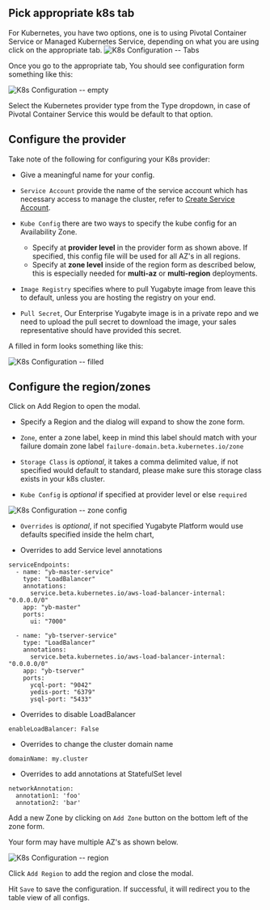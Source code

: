 ## Pick appropriate k8s tab
For Kubernetes, you have two options, one is to using Pivotal Container Service  or Managed Kubernetes Service, depending on what you
are using click on the appropriate tab.
<img title="K8s Configuration -- Tabs" alt="K8s Configuration -- Tabs" class="expandable-image" src="/images/ee/k8s-setup/k8s-provider-tabs.png" />

Once you go to the appropriate tab, You should see configuration form something like this:

<img title="K8s Configuration -- empty" alt="K8s Configuration -- empty" class="expandable-image" src="/images/ee/k8s-setup/k8s-configure-empty.png" />

Select the Kubernetes provider type from the Type dropdown, in case of Pivotal Container Service this would be default to that option.

## Configure the provider

Take note of the following for configuring your K8s provider:

- Give a meaningful name for your config.

- `Service Account` provide the name of the service account which has necessary access to manage
the cluster, refer to [Create Service Account](/latest/deploy/kubernetes/oss/helm-chart/#create-cluster).

- `Kube Config` there are two ways to specify the kube config for an Availability Zone.
  * Specify at **provider level** in the provider form as shown above. If specified, this config file will be used for all AZ's in all regions.
  * Specify at **zone level** inside of the region form as described below, this is especially needed for **multi-az** or **multi-region** deployments.

- `Image Registry` specifies where to pull Yugabyte image from leave this to default, unless you are hosting the registry on your end.

- `Pull Secret`, Our Enterprise Yugabyte image is in a private repo and we need to upload the pull secret to download the image, your sales representative should have provided this secret.

A filled in form looks something like this:

<img title="K8s Configuration -- filled" alt="K8s Configuration -- filled" class="expandable-image" src="/images/ee/k8s-setup/k8s-configure-filled.png" />

## Configure the region/zones

Click on Add Region to open the modal.

- Specify a Region and the dialog will expand to show the zone form.

- `Zone`, enter a zone label, keep in mind this label should match with your failure domain zone label `failure-domain.beta.kubernetes.io/zone`

-  `Storage Class` is *optional*, it takes a comma delimited value, if not specified would default to standard, please make sure this storage class exists in your k8s cluster.

-  `Kube Config` is *optional* if specified at provider level or else `required`

<img title="K8s Configuration -- zone config" alt="K8s Configuration -- zone config" class="expandable-image" src="/images/ee/k8s-setup/k8s-az-kubeconfig.png" />

- `Overrides` is *optional*, if not specified Yugabyte Platform would use defaults specified inside the helm chart,

* Overrides to add Service level annotations

```
serviceEndpoints:
  - name: "yb-master-service"
    type: "LoadBalancer"
    annotations:
      service.beta.kubernetes.io/aws-load-balancer-internal: "0.0.0.0/0"
    app: "yb-master"
    ports:
      ui: "7000"

  - name: "yb-tserver-service"
    type: "LoadBalancer"
    annotations:
      service.beta.kubernetes.io/aws-load-balancer-internal: "0.0.0.0/0"
    app: "yb-tserver"
    ports:
      ycql-port: "9042"
      yedis-port: "6379"
      ysql-port: "5433"
```

* Overrides to disable LoadBalancer

```
enableLoadBalancer: False
```

* Overrides to change the cluster domain name
```
domainName: my.cluster
```

* Overrides to add annotations at StatefulSet level
```
networkAnnotation:
  annotation1: 'foo'
  annotation2: 'bar'
```

Add a new Zone by clicking on `Add Zone` button on the bottom left of the zone form.

Your form may have multiple AZ's as shown below.

<img title="K8s Configuration -- region" alt="K8s Configuration -- region" class="expandable-image" src="/images/ee/k8s-setup/k8s-add-region-flow.png" />

Click `Add Region` to add the region and close the modal.

Hit `Save` to save the configuration. If successful, it will redirect you to the table view of all configs.
